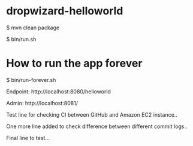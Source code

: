 dropwizard-helloworld
=====================

$ mvn clean package

$ bin/run.sh 

# How to run the app  forever
$ bin/run-forever.sh

Endpoint: http://localhost:8080/helloworld

Admin: http://localhost:8081/

Test line for checking CI between GitHub and Amazon EC2 instance..

One more line added to check difference between different commit logs..

Final line to test...
